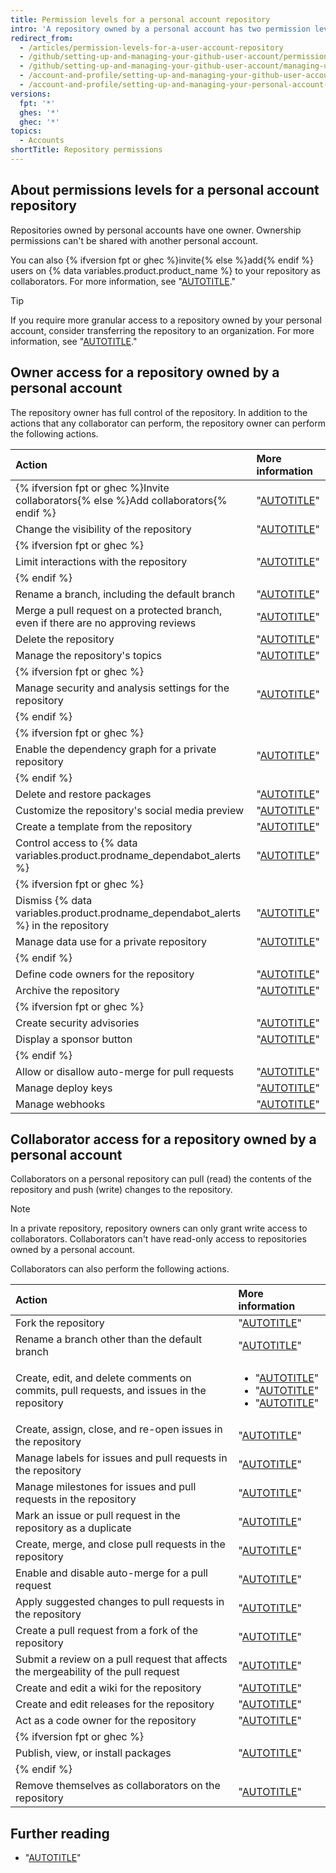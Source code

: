 ```yaml
---
title: Permission levels for a personal account repository
intro: 'A repository owned by a personal account has two permission levels: the repository owner and collaborators.'
redirect_from:
  - /articles/permission-levels-for-a-user-account-repository
  - /github/setting-up-and-managing-your-github-user-account/permission-levels-for-a-user-account-repository
  - /github/setting-up-and-managing-your-github-user-account/managing-user-account-settings/permission-levels-for-a-user-account-repository
  - /account-and-profile/setting-up-and-managing-your-github-user-account/managing-user-account-settings/permission-levels-for-a-user-account-repository
  - /account-and-profile/setting-up-and-managing-your-personal-account-on-github/managing-personal-account-settings/permission-levels-for-a-personal-account-repository
versions:
  fpt: '*'
  ghes: '*'
  ghec: '*'
topics:
  - Accounts
shortTitle: Repository permissions
---
```

## About permissions levels for a personal account repository

Repositories owned by personal accounts have one owner. Ownership permissions can't be shared with another personal account.

You can also {% ifversion fpt or ghec %}invite{% else %}add{% endif %} users on {% data variables.product.product_name %} to your repository as collaborators. For more information, see "[AUTOTITLE](/account-and-profile/setting-up-and-managing-your-personal-account-on-github/managing-access-to-your-personal-repositories/inviting-collaborators-to-a-personal-repository)."

> [!TIP]
> If you require more granular access to a repository owned by your personal account, consider transferring the repository to an organization. For more information, see "[AUTOTITLE](/repositories/creating-and-managing-repositories/transferring-a-repository#transferring-a-repository-owned-by-your-personal-account)."

## Owner access for a repository owned by a personal account

The repository owner has full control of the repository. In addition to the actions that any collaborator can perform, the repository owner can perform the following actions.

| Action | More information |
| :- | :- |
| {% ifversion fpt or ghec %}Invite collaborators{% else %}Add collaborators{% endif %} | "[AUTOTITLE](/account-and-profile/setting-up-and-managing-your-personal-account-on-github/managing-access-to-your-personal-repositories/inviting-collaborators-to-a-personal-repository)" |
| Change the visibility of the repository | "[AUTOTITLE](/repositories/managing-your-repositorys-settings-and-features/managing-repository-settings/setting-repository-visibility)" |
| {% ifversion fpt or ghec %} |
| Limit interactions with the repository | "[AUTOTITLE](/communities/moderating-comments-and-conversations/limiting-interactions-in-your-repository)" |
| {% endif %} |
| Rename a branch, including the default branch | "[AUTOTITLE](/repositories/configuring-branches-and-merges-in-your-repository/managing-branches-in-your-repository/renaming-a-branch)" |
| Merge a pull request on a protected branch, even if there are no approving reviews | "[AUTOTITLE](/repositories/configuring-branches-and-merges-in-your-repository/managing-protected-branches/about-protected-branches)" |
| Delete the repository | "[AUTOTITLE](/repositories/creating-and-managing-repositories/deleting-a-repository)" |
| Manage the repository's topics | "[AUTOTITLE](/repositories/managing-your-repositorys-settings-and-features/customizing-your-repository/classifying-your-repository-with-topics)" |
| {% ifversion fpt or ghec %} |
| Manage security and analysis settings for the repository | "[AUTOTITLE](/repositories/managing-your-repositorys-settings-and-features/enabling-features-for-your-repository/managing-security-and-analysis-settings-for-your-repository)" |
| {% endif %} |
| {% ifversion fpt or ghec %} |
| Enable the dependency graph for a private repository | "[AUTOTITLE](/code-security/supply-chain-security/understanding-your-software-supply-chain/exploring-the-dependencies-of-a-repository#enabling-and-disabling-the-dependency-graph-for-a-private-repository)" |
| {% endif %} |
| Delete and restore packages | "[AUTOTITLE](/packages/learn-github-packages/deleting-and-restoring-a-package)" |
| Customize the repository's social media preview | "[AUTOTITLE](/repositories/managing-your-repositorys-settings-and-features/customizing-your-repository/customizing-your-repositorys-social-media-preview)" |
| Create a template from the repository | "[AUTOTITLE](/repositories/creating-and-managing-repositories/creating-a-template-repository)" |
| Control access to {% data variables.product.prodname_dependabot_alerts %}| "[AUTOTITLE](/repositories/managing-your-repositorys-settings-and-features/enabling-features-for-your-repository/managing-security-and-analysis-settings-for-your-repository#granting-access-to-security-alerts)" |
| {% ifversion fpt or ghec %} |
| Dismiss {% data variables.product.prodname_dependabot_alerts %} in the repository | "[AUTOTITLE](/code-security/dependabot/dependabot-alerts/viewing-and-updating-dependabot-alerts)" |
| Manage data use for a private repository | "[AUTOTITLE](/repositories/managing-your-repositorys-settings-and-features/enabling-features-for-your-repository/managing-security-and-analysis-settings-for-your-repository#enabling-or-disabling-security-and-analysis-features-for-private-repositories)" |
| {% endif %} |
| Define code owners for the repository | "[AUTOTITLE](/repositories/managing-your-repositorys-settings-and-features/customizing-your-repository/about-code-owners)" |
| Archive the repository | "[AUTOTITLE](/repositories/archiving-a-github-repository/archiving-repositories)" |
| {% ifversion fpt or ghec %} |
| Create security advisories | "[AUTOTITLE](/code-security/security-advisories/working-with-repository-security-advisories/about-repository-security-advisories)" |
| Display a sponsor button | "[AUTOTITLE](/repositories/managing-your-repositorys-settings-and-features/customizing-your-repository/displaying-a-sponsor-button-in-your-repository)" |
| {% endif %} |
| Allow or disallow auto-merge for pull requests | "[AUTOTITLE](/repositories/configuring-branches-and-merges-in-your-repository/configuring-pull-request-merges/managing-auto-merge-for-pull-requests-in-your-repository)" |
| Manage deploy keys | "[AUTOTITLE](/authentication/connecting-to-github-with-ssh/managing-deploy-keys#deploy-keys)" |
| Manage webhooks | "[AUTOTITLE](/webhooks/about-webhooks)" |

## Collaborator access for a repository owned by a personal account

Collaborators on a personal repository can pull (read) the contents of the repository and push (write) changes to the repository.

> [!NOTE]
> In a private repository, repository owners can only grant write access to collaborators. Collaborators can't have read-only access to repositories owned by a personal account.

Collaborators can also perform the following actions.

| Action | More information |
| :- | :- |
| Fork the repository | "[AUTOTITLE](/pull-requests/collaborating-with-pull-requests/working-with-forks/about-forks)" |
| Rename a branch other than the default branch | "[AUTOTITLE](/repositories/configuring-branches-and-merges-in-your-repository/managing-branches-in-your-repository/renaming-a-branch)" |
| Create, edit, and delete comments on commits, pull requests, and issues in the repository | <ul><li>"[AUTOTITLE](/issues/tracking-your-work-with-issues/about-issues)"</li><li>"[AUTOTITLE](/pull-requests/collaborating-with-pull-requests/reviewing-changes-in-pull-requests/commenting-on-a-pull-request)"</li><li>"[AUTOTITLE](/communities/moderating-comments-and-conversations/managing-disruptive-comments)"</li></ul> |
| Create, assign, close, and re-open issues in the repository | "[AUTOTITLE](/issues)" |
| Manage labels for issues and pull requests in the repository | "[AUTOTITLE](/issues/using-labels-and-milestones-to-track-work/managing-labels)" |
| Manage milestones for issues and pull requests in the repository | "[AUTOTITLE](/issues/using-labels-and-milestones-to-track-work/creating-and-editing-milestones-for-issues-and-pull-requests)" |
| Mark an issue or pull request in the repository as a duplicate | "[AUTOTITLE](/issues/tracking-your-work-with-issues/marking-issues-or-pull-requests-as-a-duplicate)" |
| Create, merge, and close pull requests in the repository | "[AUTOTITLE](/pull-requests/collaborating-with-pull-requests/proposing-changes-to-your-work-with-pull-requests)" |
| Enable and disable auto-merge for a pull request | "[AUTOTITLE](/pull-requests/collaborating-with-pull-requests/incorporating-changes-from-a-pull-request/automatically-merging-a-pull-request)"
| Apply suggested changes to pull requests in the repository |"[AUTOTITLE](/pull-requests/collaborating-with-pull-requests/reviewing-changes-in-pull-requests/incorporating-feedback-in-your-pull-request)" |
| Create a pull request from a fork of the repository | "[AUTOTITLE](/pull-requests/collaborating-with-pull-requests/proposing-changes-to-your-work-with-pull-requests/creating-a-pull-request-from-a-fork)" |
| Submit a review on a pull request that affects the mergeability of the pull request | "[AUTOTITLE](/pull-requests/collaborating-with-pull-requests/reviewing-changes-in-pull-requests/reviewing-proposed-changes-in-a-pull-request)" |
| Create and edit a wiki for the repository | "[AUTOTITLE](/communities/documenting-your-project-with-wikis/about-wikis)" |
| Create and edit releases for the repository | "[AUTOTITLE](/repositories/releasing-projects-on-github/managing-releases-in-a-repository)" |
| Act as a code owner for the repository | "[AUTOTITLE](/repositories/managing-your-repositorys-settings-and-features/customizing-your-repository/about-code-owners)" |
| {% ifversion fpt or ghec %} |
| Publish, view, or install packages | "[AUTOTITLE](/packages/learn-github-packages)" |
| {% endif %} |
| Remove themselves as collaborators on the repository | "[AUTOTITLE](/account-and-profile/setting-up-and-managing-your-personal-account-on-github/managing-access-to-your-personal-repositories/removing-yourself-from-a-collaborators-repository)" |

## Further reading

* "[AUTOTITLE](/organizations/managing-user-access-to-your-organizations-repositories/managing-repository-roles/repository-roles-for-an-organization)"
